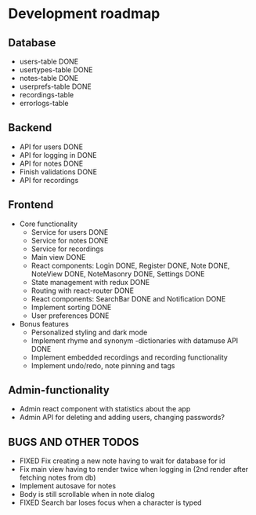 # Development roadmap

## Database
- users-table DONE
- usertypes-table DONE
- notes-table DONE
- userprefs-table DONE
- recordings-table
- errorlogs-table

## Backend
- API for users DONE
- API for logging in DONE
- API for notes DONE
- Finish validations DONE
- API for recordings

## Frontend
- Core functionality
    - Service for users DONE
    - Service for notes DONE
    - Service for recordings
    - Main view DONE
    - React components: Login DONE, Register DONE, Note DONE, NoteView DONE, NoteMasonry DONE, Settings DONE
    - State management with redux DONE
    - Routing with react-router DONE
    - React components: SearchBar DONE and Notification DONE
    - Implement sorting DONE
    - User preferences DONE
- Bonus features
    - Personalized styling and dark mode
    - Implement rhyme and synonym -dictionaries with datamuse API DONE
    - Implement embedded recordings and recording functionality
    - Implement undo/redo, note pinning and tags
    
## Admin-functionality
- Admin react component with statistics about the app
- Admin API for deleting and adding users, changing passwords?

## BUGS AND OTHER TODOS
- FIXED Fix creating a new note having to wait for database for id
- Fix main view having to render twice when logging in (2nd render after fetching notes from db)
- Implement autosave for notes
- Body is still scrollable when in note dialog
- FIXED Search bar loses focus when a character is typed